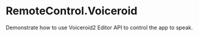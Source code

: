 # RemoteControl.Voiceroid
Demonstrate how to use Voiceroid2 Editor API to control the app to speak.
